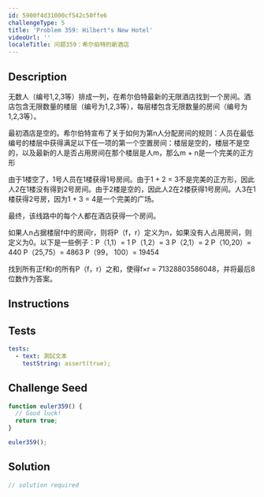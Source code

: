 ```yaml
---
id: 5900f4d31000cf542c50ffe6
challengeType: 5
title: 'Problem 359: Hilbert"s New Hotel'
videoUrl: ''
localeTitle: 问题359：希尔伯特的新酒店
---
```


## Description
<section id="description">无数人（编号1,2,3等）排成一列，在希尔伯特最新的无限酒店找到一个房间。酒店包含无限数量的楼层（编号为1,2,3等），每层楼包含无限数量的房间（编号为1,2,3等）。 <p>最初酒店是空的。希尔伯特宣布了关于如何为第n人分配房间的规则：人员在最低编号的楼层中获得满足以下任一项的第一个空置房间：楼层是空的，楼层不是空的，以及最新的人是否占用房间在那个楼层是人m，那么m + n是一个完美的正方形</p><p>由于1楼空了，1号人员在1楼获得1号房间。由于1 + 2 = 3不是完美的正方形，因此人2在1楼没有得到2号房间。由于2楼是空的，因此人2在2楼获得1号房间。人3在1楼获得2号房，因为1 + 3 = 4是一个完美的广场。 </p><p>最终，该线路中的每个人都在酒店获得一个房间。 </p><p>如果人n占据楼层f中的房间r，则将P（f，r）定义为n，如果没有人占用房间，则定义为0。以下是一些例子：P（1,1）= 1 P（1,2）= 3 P（2,1）= 2 P（10,20）= 440 P（25,75）= 4863 P（99， 100）= 19454 </p><p>找到所有正f和r的所有P（f，r）之和，使得f×r = 71328803586048，并将最后8位数作为答案。 </p></section>

## Instructions
<section id="instructions">
</section>

## Tests
<section id='tests'>

```yml
tests:
  - text: 測試文本
    testString: assert(true);

```

</section>

## Challenge Seed
<section id='challengeSeed'>

<div id='js-seed'>

```js
function euler359() {
  // Good luck!
  return true;
}

euler359();

```

</div>



</section>

## Solution
<section id='solution'>

```js
// solution required
```
</section>
